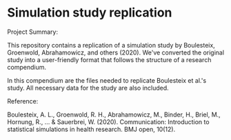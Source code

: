 # Simulation study replication

Project Summary:

This repository contains a replication of a simulation study by Boulesteix, Groenwold, Abrahamowicz, and others (2020). We've converted the original study into a user-friendly format that follows the structure of a research compendium.

In this compendium are the files needed to replicate Boulesteix et al.'s study. All necessary data for the study are also included. 

Reference:

Boulesteix, A. L., Groenwold, R. H., Abrahamowicz, M., Binder, H., Briel, M., Hornung, R., ... & Sauerbrei, W. (2020). Communication: Introduction to statistical simulations in health research. BMJ open, 10(12).

